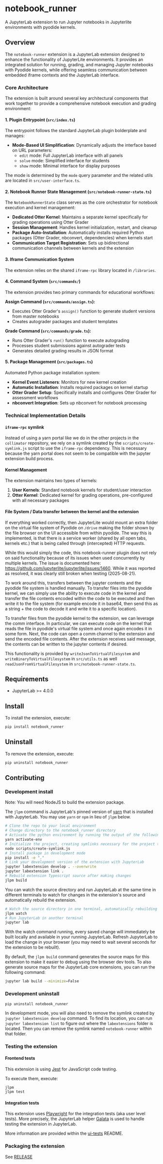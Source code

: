 # notebook_runner

A JupyterLab extension to run Jupyter notebooks in Jupyterlite environments with pyodide kernels.

## Overview

The `notebook-runner` extension is a JupyterLab extension designed to enhance the functionality of JupyterLite environments. It provides an integrated solution for running, grading, and managing Jupyter notebooks with Pyodide kernels, while offering seamless communication between embedded iframe contexts and the JupyterLab interface.

### Core Architecture

The extension is built around several key architectural components that work together to provide a comprehensive notebook execution and grading environment:

#### 1. Plugin Entrypoint (`src/index.ts`)

The entrypoint follows the standard JupyterLab plugin bolderplate and manages:

- **Mode-Based UI Simplification**: Dynamically adjusts the interface based on URL parameters:
  - `edit` mode: Full JupyterLab interface with all panels
  - `solve` mode: Simplified interface for students
  - `show` mode: Minimal interface for display purposes

The mode is determined by the `mode` query parameter and the related utils are located in `src/user-interface.ts`.

#### 2. Notebook Runner State Management (`src/notebook-runner-state.ts`)

The `NotebookRunnerState` class serves as the core orchestrator for notebook execution and kernel management:

- **Dedicated Otter Kernel**: Maintains a separate kernel specifically for grading operations using Otter Grader
- **Session Management**: Handles kernel initialization, restart, and cleanup
- **Package Auto-Installation**: Automatically installs required Python packages (Otter Grader, nbconvert, dependencies) when kernels start
- **Communication Target Registration**: Sets up bidirectional communication channels between kernels and the extension

#### 3. Iframe Communication System

The extension relies on the shared `iframe-rpc` library located in `/libraries`.

#### 4. Command System (`src/commands/`)

The extension provides two primary commands for educational workflows:

**Assign Command (`src/commands/assign.ts`):**

- Executes Otter Grader's `assign()` function to generate student versions from master notebooks
- Creates autograder packages and student templates

**Grade Command (`src/commands/grade.ts`):**

- Runs Otter Grader's `run()` function to execute autograding
- Processes student submissions against autograder tests
- Generates detailed grading results in JSON format

#### 5. Package Management (`src/packages.ts`)

Automated Python package installation system:

- **Kernel Event Listeners**: Monitors for new kernel creation
- **Automatic Installation**: Installs required packages on kernel startup
- **Otter Grader Setup**: Specifically installs and configures Otter Grader for assessment workflows
- **nbconvert Integration**: Sets up nbconvert for notebook processing

### Technical Implementation Details

#### `iframe-rpc` symlink

Instead of using a yarn portal like we do in the other projects in the `collimator` repository, we rely on a symlink created by the `scripts/create-symlink.js` script to use the `iframe-rpc` dependency.
This is necessary because the yarn portal does not seem to be compatible with the jupyter extension build process.

#### Kernel Management

The extension maintains two types of kernels:

1. **User Kernels**: Standard notebook kernels for student/user interaction
2. **Otter Kernel**: Dedicated kernel for grading operations, pre-configured with all necessary packages

#### File System / Data transfer between the kernel and the extension

If everything worked correctly, then JupyterLite would mount an extra folder on the virtual file system of Pyodide on `/drive` making the folder shown by the file browser on the UI accessible from within pyodide.
The way this is implemented, is that there is a service worker (shared by all open tabs, kernels etc.) that is being called through (intercepted) HTTP requests.

While this would simply the code, this notebook-runner plugin does not rely on said functionality because of its issues when used concurrently by multiple kernels. The issue is documented here: https://github.com/jupyterlite/jupyterlite/issues/1460. While it was reported as resolved, it was clearly still broken when testing (2025-08-21).

To work around this, transfers between the jupyter contents and the pyodide file system is handled manually.
To transfer files into the pyodide kernel, we can simply use the ability to execute code in the kernel and transfer the file contents encoded within the code to be executed and then write it to the file system (for example encode it in base64, then send this as a string + the code to decode it and write it to a specific location).

To transfer files from the pyodide kernel to the extension, we can leverage the comm interface. In particular, we can execute code on the kernel that reads the file in pyodide's virtual file system and once again encodes it in some form.
Next, the code can open a comm channel to the extension and send the encoded file contents. After the extension receives said message, the contents can be written to the jupyter contents if desired.

This functionality is provided by `writeJsonToVirtualFilesystem` and `writeBinaryToVirtualFilesystem` in `src/utils.ts` as well `readJsonFromVirtualFilesystem` in `src/notebook-runner-state.ts`.

## Requirements

- JupyterLab >= 4.0.0

## Install

To install the extension, execute:

```bash
pip install notebook_runner
```

## Uninstall

To remove the extension, execute:

```bash
pip uninstall notebook_runner
```

## Contributing

### Development install

Note: You will need NodeJS to build the extension package.

The `jlpm` command is JupyterLab's pinned version of
[yarn](https://yarnpkg.com/) that is installed with JupyterLab. You may use
`yarn` or `npm` in lieu of `jlpm` below.

```bash
# Clone the repo to your local environment
# Change directory to the notebook_runner directory
# Activate the python environment by running the output of the following command
yarn activate-env
# Initialize the project, creating symlinks necessary for the project to build
node scripts/create-symlink.js
# Install package in development mode
pip install -e "."
# Link your development version of the extension with JupyterLab
jupyter labextension develop . --overwrite
jupyter labextension link .
# Rebuild extension Typescript source after making changes
jlpm build
```

You can watch the source directory and run JupyterLab at the same time in different terminals to watch for changes in the extension's source and automatically rebuild the extension.

```bash
# Watch the source directory in one terminal, automatically rebuilding when needed
jlpm watch
# Run JupyterLab in another terminal
jupyter lab
```

With the watch command running, every saved change will immediately be built locally and available in your running JupyterLab. Refresh JupyterLab to load the change in your browser (you may need to wait several seconds for the extension to be rebuilt).

By default, the `jlpm build` command generates the source maps for this extension to make it easier to debug using the browser dev tools. To also generate source maps for the JupyterLab core extensions, you can run the following command:

```bash
jupyter lab build --minimize=False
```

### Development uninstall

```bash
pip uninstall notebook_runner
```

In development mode, you will also need to remove the symlink created by `jupyter labextension develop`
command. To find its location, you can run `jupyter labextension list` to figure out where the `labextensions`
folder is located. Then you can remove the symlink named `notebook-runner` within that folder.

### Testing the extension

#### Frontend tests

This extension is using [Jest](https://jestjs.io/) for JavaScript code testing.

To execute them, execute:

```sh
jlpm
jlpm test
```

#### Integration tests

This extension uses [Playwright](https://playwright.dev/docs/intro) for the integration tests (aka user level tests).
More precisely, the JupyterLab helper [Galata](https://github.com/jupyterlab/jupyterlab/tree/master/galata) is used to handle testing the extension in JupyterLab.

More information are provided within the [ui-tests](./ui-tests/README.md) README.

### Packaging the extension

See [RELEASE](RELEASE.md)
